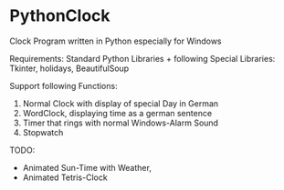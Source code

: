 # PythonClock

Clock Program written in Python especially for Windows

Requirements:
Standard Python Libraries + following Special Libraries:
Tkinter, holidays, BeautifulSoup

Support following Functions:
1. Normal Clock with display of special Day in German
2. WordClock, displaying time as a german sentence
3. Timer that rings with normal Windows-Alarm Sound
4. Stopwatch

TODO:
- Animated Sun-Time with Weather,
- Animated Tetris-Clock
